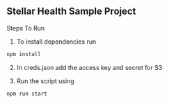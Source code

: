 ## Stellar Health Sample Project

Steps To Run

1. To install dependencies run 

```bash
npm install
```

2. In creds.json add the access key and secret for S3

3. Run the script using

```
npm run start
```


